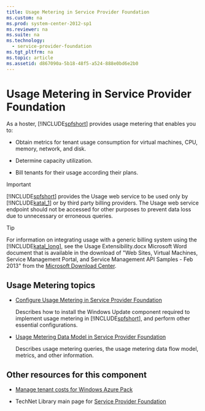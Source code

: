 ```yaml
---
title: Usage Metering in Service Provider Foundation
ms.custom: na
ms.prod: system-center-2012-sp1
ms.reviewer: na
ms.suite: na
ms.technology: 
  - service-provider-foundation
ms.tgt_pltfrm: na
ms.topic: article
ms.assetid: d867090a-5b18-48f5-a524-888e0bd6e2b0
---
```

# Usage Metering in Service Provider Foundation
As a hoster, [!INCLUDE[spfshort](./Token/spfshort_md.md)] provides usage metering that enables you to:

-   Obtain metrics for tenant usage consumption for virtual machines, CPU, memory, network, and disk.

-   Determine capacity utilization.

-   Bill tenants for their usage according their plans.

> [!IMPORTANT]
> [!INCLUDE[spfshort](./Token/spfshort_md.md)] provides the Usage web service to be used only by [!INCLUDE[katal_1](./Token/katal_1_md.md)] or by third party billing providers. The Usage web service endpoint should not be accessed for other purposes to prevent data loss due to unnecessary or erroneous queries.

> [!TIP]
> For information on integrating usage with a generic billing system using the [!INCLUDE[katal_long](./Token/katal_long_md.md)], see the Usage Extensibility.docx Microsoft Word document that is available in the download of "Web Sites, Virtual Machines, Service Management Portal, and Service Management API Samples \- Feb 2013" from the [Microsoft Download Center](http://go.microsoft.com/?linkid=9830030).

## Usage Metering topics

-   [Configure Usage Metering in Service Provider Foundation](./Configure-Usage-Metering-in-Service-Provider-Foundation.md)

    Describes how to install the Windows Update component required to implement usage metering in [!INCLUDE[spfshort](./Token/spfshort_md.md)], and perform other essential configurations.

-   [Usage Metering Data Model in Service Provider Foundation](./Usage-Metering-Data-Model-in-Service-Provider-Foundation.md)

    Describes usage metering queries, the usage metering data flow model, metrics, and other information.

## Other resources for this component

-   [Manage tenant costs for Windows Azure Pack](assetId:///e86f620b-d574-411b-9926-55ea7a13d324)

-   TechNet Library main page for [Service Provider Foundation](./Service-Provider-Foundation.md)


